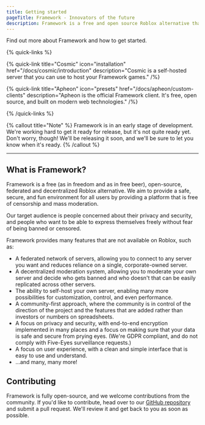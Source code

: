 ```yaml
---
title: Getting started
pageTitle: Framework - Innovators of the future
description: Framework is a free and open source Roblox alternative that empowers true creativity and expression.
---
```


Find out more about Framework and how to get started.

{% quick-links %}

{% quick-link title="Cosmic" icon="installation" href="/docs/cosmic/introduction" description="Cosmic is a self-hosted server that you can use to host your Framework games." /%}

{% quick-link title="Apheon" icon="presets" href="/docs/apheon/custom-clients" description="Apheon is the official Framework client. It's free, open source, and built on modern web technologies." /%}

{% /quick-links %}

{% callout title="Note" %}
Framework is in an early stage of development. We're working hard to get it ready for release, but it's not quite ready yet. Don't worry, though! We'll be releasing it soon, and we'll be sure to let you know when it's ready.
{% /callout %}

---

## What is Framework?

Framework is a free (as in freedom and as in free beer), open-source, federated and decentralized Roblox alternative. We aim to provide a safe, secure, and fun environment for all users by providing a platform that is free of censorship and mass moderation.

Our target audience is people concerned about their privacy and security, and people who want to be able to express themselves freely without fear of being banned or censored.

Framework provides many features that are not available on Roblox, such as:

- A federated network of servers, allowing you to connect to any server you want and reduces reliance on a single, corporate-owned server.
- A decentralized moderation system, allowing you to moderate your own server and decide who gets banned and who doesn't that can be easily replicated across other servers.
- The ability to self-host your own server, enabling many more possibilities for customization, control, and even performance.
- A community-first approach, where the community is in control of the direction of the project and the features that are added rather than investors or numbers on spreadsheets.
- A focus on privacy and security, with end-to-end encryption implemented in many places and a focus on making sure that your data is safe and secure from prying eyes. (We're GDPR compliant, and do not comply with Five-Eyes surveillance requests.)
- A focus on user experience, with a clean and simple interface that is easy to use and understand.
- ...and many, many more!

## Contributing

Framework is fully open-source, and we welcome contributions from the community. If you'd like to contribute, head over to our [GitHub repository](https://github.com/Tsodinq/framework) and submit a pull request. We'll review it and get back to you as soon as possible.